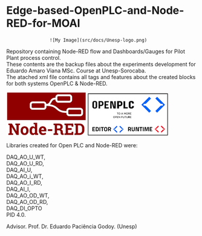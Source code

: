 # Edge-based-OpenPLC-and-Node-RED-for-MOAI
                    ![My Image](src/docs/Unesp-logo.png)   
Repository containing Node-RED flow and Dashboards/Gauges for Pilot Plant process control.   
These contents are the backup files about the experiments development for Eduardo Amaro Viana MSc. Course at Unesp-Sorocaba.   
The atached xml file contains all tags and features about the created blocks for both systems OpenPLC & Node-RED.   

![My Image](src/docs/Node-RED-logo.png) ![My Image](src/docs/OpenPLC-logo.png)   
   
Libraries created for Open PLC and Node-RED were:
      
DAQ_AO_U_WT,  
DAQ_AO_U_RD,   
DAQ_AI_U,   
DAQ_AO_i_WT,   
DAQ_AO_I_RD,   
DAQ_AI_I,   
DAQ_AO_OD_WT,   
DAQ_AO_OD_RD,   
DAQ_DI_OPTO  
PID 4.0.   

Advisor. Prof. Dr. Eduardo Paciência Godoy. (Unesp)